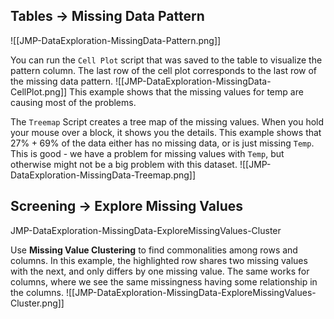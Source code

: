 ## Tables -> Missing Data Pattern
![[JMP-DataExploration-MissingData-Pattern.png]]

You can run the `Cell Plot` script that was saved to the table to visualize the pattern column.  The last row of the cell plot corresponds to the last row of the missing data pattern.
![[JMP-DataExploration-MissingData-CellPlot.png]]
This example shows that the missing values for temp are causing most of the problems.

The `Treemap` Script creates a tree map of the missing values.  When you hold your mouse over a block, it shows you the details.  This example shows that $27\% + 69\%$ of the data either has no missing data, or is just missing `Temp`.  This is good - we have a problem for missing values with `Temp`, but otherwise might not be a big problem with this dataset.
![[JMP-DataExploration-MissingData-Treemap.png]]


## Screening -> Explore Missing Values
JMP-DataExploration-MissingData-ExploreMissingValues-Cluster

Use **Missing Value Clustering** to find commonalities among rows and columns.  In this example, the highlighted row shares two missing values with the next, and only differs by one missing value.  The same works for columns, where we see the same missingness having some relationship in the columns.
![[JMP-DataExploration-MissingData-ExploreMissingValues-Cluster.png]]